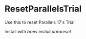 # ResetParallelsTrial
Use this to reset Parallels 17's Trial

Install with <em>brew install parareset</em>
